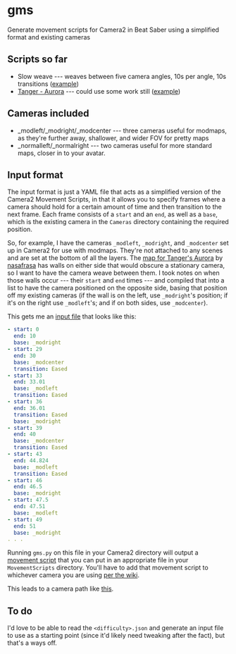 # gms

Generate movement scripts for Camera2 in Beat Saber using a simplified format and existing cameras

## Scripts so far

* Slow weave --- weaves between five camera angles, 10s per angle, 10s transitions ([example](https://www.youtube.com/watch?v=WCGhZ0fDx5w))
* [Tanger - Aurora](https://beatsaver.com/maps/2707c) --- could use some work still ([example](https://www.youtube.com/watch?v=HtkSl8XVH_0))

## Cameras included

* \_modleft/\_modright/\_modcenter --- three cameras useful for modmaps, as they're further away, shallower, and wider FOV for pretty maps
* \_normalleft/\_normalright --- two cameras useful for more standard maps, closer in to your avatar.

## Input format

The input format is just a YAML file that acts as a simplified version of the Camera2 Movement Scripts, in that it allows you to specify frames where a camera should hold for a certain amount of time and then transition to the next frame. Each frame consists of a `start` and an `end`, as well as a `base`, which is the existing camera in the `Cameras` directory containing the required position.

So, for example, I have the cameras `_modleft`, `_modright`, and `_modcenter` set up in Camera2 for use with modmaps. They're not attached to any scenes and are set at the bottom of all the layers. The [map for Tanger's Aurora](https://beatsaver.com/maps/2707c) by [nasafrasa](https://beatsaver.com/profile/4340055) has walls on either side that would obscure a stationary camera, so I want to have the camera weave between them. I took notes on when those walls occur --- their `start` and `end` times --- and compiled that into a list to have the camera positioned on the opposite side, basing that position off my existing cameras (if the wall is on the left, use `_modright`'s position; if it's on the right use `_modleft`'s; and if on both sides, use `_modcenter`).

This gets me an [input file](2707c-aurora.yaml) that looks like this:

```yaml
- start: 0
  end: 10
  base: _modright
- start: 29
  end: 30
  base: _modcenter
  transition: Eased
- start: 33
  end: 33.01
  base: _modleft
  transition: Eased
- start: 36
  end: 36.01
  transition: Eased
  base: _modright
- start: 39
  end: 40
  base: _modcenter
  transition: Eased
- start: 43
  end: 44.824
  base: _modleft
  transition: Eased
- start: 46
  end: 46.5
  base: _modright
- start: 47.5
  end: 47.51
  base: _modleft
- start: 49
  end: 51
  base: _modright
. . .
```

Running `gms.py` on this file in your Camera2 directory will output a [movement script](2707c-aurora.json) that you can put in an appropriate file in your `MovementScripts` directory. You'll have to add that movement script to whichever camera you are using [per the wiki](https://github.com/kinsi55/CS_BeatSaber_Camera2/wiki/Movement-Scripts).

This leads to a camera path like [this](https://www.youtube.com/watch?v=HtkSl8XVH_0).

## To do

I'd love to be able to read the `<difficulty>.json` and generate an input file to use as a starting point (since it'd likely need tweaking after the fact), but that's a ways off.
